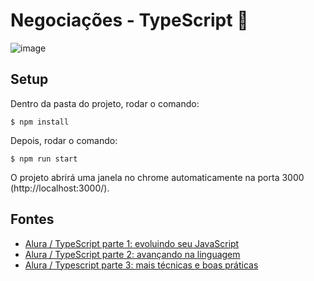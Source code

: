 # Negociações - TypeScript :milky_way:

![image](https://user-images.githubusercontent.com/39086256/188655055-311a9467-38b3-4b7a-9222-d3078c5493d2.png)

## Setup
Dentro da pasta do projeto, rodar o comando:

```shell
$ npm install
```

Depois, rodar o comando:

```shell
$ npm run start
```

O projeto abrirá uma janela no chrome automaticamente na porta 3000 (http://localhost:3000/).

## Fontes
- [Alura / TypeScript parte 1: evoluindo seu JavaScript](https://cursos.alura.com.br/course/typescript-evoluindo-javascript)
- [Alura / TypeScript parte 2: avançando na linguagem](https://www.alura.com.br/curso-online-typescript-avancando-linguagem)
- [Alura / Typescript parte 3: mais técnicas e boas práticas](https://cursos.alura.com.br/course/typescript-tecnicas-boas-praticas)
